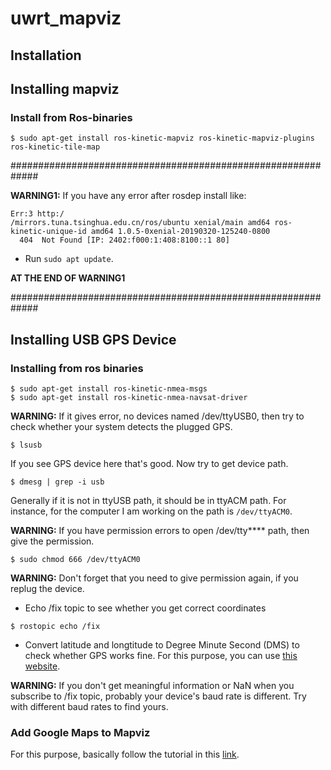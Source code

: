 # uwrt_mapviz

## Installation

## Installing mapviz

### Install from Ros-binaries
```
$ sudo apt-get install ros-kinetic-mapviz ros-kinetic-mapviz-plugins ros-kinetic-tile-map
```

#############################################################

**WARNING1:** If you have any error after rosdep install like:
```
Err:3 http:/
/mirrors.tuna.tsinghua.edu.cn/ros/ubuntu xenial/main amd64 ros-kinetic-unique-id amd64 1.0.5-0xenial-20190320-125240-0800
  404  Not Found [IP: 2402:f000:1:408:8100::1 80]
 ```
* Run ```sudo apt update```.

**AT THE END OF WARNING1**

#############################################################


## Installing USB GPS Device

### Installing from ros binaries
```
$ sudo apt-get install ros-kinetic-nmea-msgs
$ sudo apt-get install ros-kinetic-nmea-navsat-driver
```

**WARNING:** If it gives error, no devices named /dev/ttyUSB0, then try to check whether your system detects the plugged GPS. 
```
$ lsusb
```
If you see GPS device here that's good. Now try to get device path.
```
$ dmesg | grep -i usb
```
Generally if it is not in ttyUSB path, it should be in ttyACM path. For instance, for the computer I am working on the path is ```/dev/ttyACM0```.

**WARNING:** If you have permission errors to open /dev/tty**** path, then give the permission.
```
$ sudo chmod 666 /dev/ttyACM0
```

**WARNING:** Don't forget that you need to give permission again, if you replug the device.

* Echo /fix topic to see whether you get correct coordinates
```
$ rostopic echo /fix
```
* Convert latitude and longtitude to Degree Minute Second (DMS) to check whether GPS works fine. 
For this purpose, you can use [this website](https://www.latlong.net/lat-long-dms.html). 

**WARNING:** If you don't get meaningful information or NaN when you subscribe to /fix topic, probably your device's baud rate is different. Try with different baud rates to find yours.

### Add Google Maps to Mapviz
For this purpose, basically follow the tutorial in this [link](https://github.com/danielsnider/MapViz-Tile-Map-Google-Maps-Satellite).











